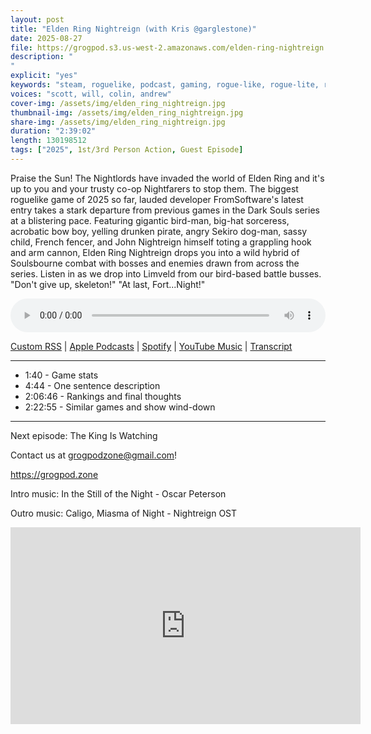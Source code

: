 ```yaml
---
layout: post
title: "Elden Ring Nightreign (with Kris @garglestone)"
date: 2025-08-27
file: https://grogpod.s3.us-west-2.amazonaws.com/elden-ring-nightreign.mp3
description: "
"
explicit: "yes" 
keywords: "steam, roguelike, podcast, gaming, rogue-like, rogue-lite, roguelite, elden ring, nightreign, dark souls, soulslike"
voices: "scott, will, colin, andrew"
cover-img: /assets/img/elden_ring_nightreign.jpg
thumbnail-img: /assets/img/elden_ring_nightreign.jpg
share-img: /assets/img/elden_ring_nightreign.jpg
duration: "2:39:02"
length: 130198512   
tags: ["2025", 1st/3rd Person Action, Guest Episode]
---
```


Praise the Sun! The Nightlords have invaded the world of Elden Ring and it's up to you and your trusty co-op Nightfarers to stop them. The biggest roguelike game of 2025 so far, lauded developer FromSoftware's latest entry takes a stark departure from previous games in the Dark Souls series at a blistering pace. Featuring gigantic bird-man, big-hat sorceress, acrobatic bow boy, yelling drunken pirate, angry Sekiro dog-man, sassy child, French fencer, and John Nightreign himself toting a grappling hook and arm cannon, Elden Ring Nightreign drops you into a wild hybrid of Soulsbourne combat with bosses and enemies drawn from across the series. Listen in as we drop into Limveld from our bird-based battle busses. "Don't give up, skeleton!" "At last, Fort...Night!"

<div class="container">
  <audio controls style="width: 100%;">
    <source src="https://grogpod.s3.us-west-2.amazonaws.com/elden-ring-nightreign.mp3">
  </audio>
</div>

[Custom RSS](https://grogpod.zone/feed.xml) | [Apple Podcasts](https://podcasts.apple.com/us/podcast/vellum/id1650474911?i=1000715392460) | [Spotify](https://open.spotify.com/episode/3XD6pmAuD2b4k1xpxrmg11) | [YouTube Music](https://music.youtube.com/playlist?list=PL-ShOmyMvd4jYFChE6tgj0JYG8RKK4xe0) | [Transcript](https://github.com/ScottBurger/going_rogue_podcast/blob/master/docs/transcripts/vellum.txt)

---
* 1:40 - Game stats
* 4:44 - One sentence description
* 2:06:46 - Rankings and final thoughts
* 2:22:55 - Similar games and show wind-down
  
---

Next episode: The King Is Watching

Contact us at grogpodzone@gmail.com!

https://grogpod.zone

Intro music: In the Still of the Night - Oscar Peterson

Outro music: Caligo, Miasma of Night - Nightreign OST


<div class="embed-responsive embed-responsive-16by9">
<iframe width="560" height="315" src="https://www.youtube.com/embed/xxxxxxx" title="YouTube video player" frameborder="0" allow="accelerometer; autoplay; clipboard-write; encrypted-media; gyroscope; picture-in-picture" allowfullscreen></iframe>
</div>
